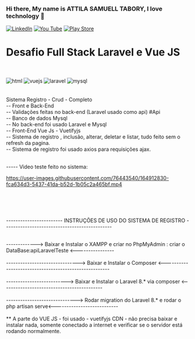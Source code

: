 ### Hi there, My name is ATTILA  SAMUELL TABORY, I love technology 👋

[![LinkedIn ](https://img.shields.io/badge/LinkedIn-0077B5?style=for-the-badge&logo=linkedin&logoColor=white)](https://www.linkedin.com/in/attila-samuell-98291216b/)
[![You Tube](https://img.shields.io/badge/YouTube-FF0000?style=for-the-badge&logo=youtube&logoColor=white)](https://www.youtube.com/channel/UCuX9fZZa3eR4LACYTPVZg5A/videos)
[![Play Store](https://img.shields.io/badge/Google_Play-414141?style=for-the-badge&logo=google-play&logoColor=white)](https://play.google.com/store/apps/details?id=attila.QRCodeGeradorLeitor)


<h1>  Desafio Full Stack Laravel e Vue JS </h1>

<div style="display:inline_block"><br/>
  
  
  <br>
  <img align"center" alt="html" src="https://img.shields.io/badge/HTML5-E34F26?style=for-the-badge&logo=html5&logoColor=white"/>
  <img align"center" alt="vuejs" src="https://img.shields.io/badge/Vue.js-35495E?style=for-the-badge&logo=vue.js&logoColor=4FC08D"/>
  <img align"center" alt="laravel" src="https://img.shields.io/badge/Laravel-FF2D20?style=for-the-badge&logo=laravel&logoColor=white"/>
  <img align"center" alt="mysql" src="https://img.shields.io/badge/MySQL-00000F?style=for-the-badge&logo=mysql&logoColor=white"/>

  
  
  
  
 
</div>
<br>
<br>
Sistema Registro - Crud - Completo
<br>
-- Front e Back-End
<br>
-- Validações feitas no back-end (Laravel usado como api) #Api
<br>
-- Banco de dados Mysql
<br>
-- No back-end foi usado Laravel e Mysql
<br>
-- Front-End Vue Js - Vuetifyjs
<br>
-- Sistema de registro , inclusão, alterar, deletar e listar, tudo feito sem o refresh da pagina. 
<br>
-- Sistema de registro foi usado axios para requisições ajax. 
<br>


<br>

-----  Video  teste feito no sistema:





https://user-images.githubusercontent.com/76443540/164912830-fca634d3-5437-41da-b52d-1b05c2a465bf.mp4






<br>





<br>



<br>
<br>
------------------------ INSTRUÇÕES DE USO DO SISTEMA DE REGISTRO ----------------------------------------------
<br>
<br>

-------------> Baixar e Instalar o XAMPP  e criar no PhpMyAdmin : criar o DataBase:apiLaravelTeste <----------------
<br>
<br>
-------------------------------> Baixar e Instalar o Composer <------------------------------------------------------
<br>
<br>
--------------------------> Baixar e Instalar o Laravel 8.* via composer <-------------------------------------------
<br>
<br>
------------------------------> Rodar migration do Laravel 8.* e rodar o php artisan serve<---------------------------
<br>
<br>
** A parte do VUE JS - foi usado - vuetifyjs CDN - não precisa baixar e instalar nada, somente conectado a internet e verificar se o servidor está rodando normalmente.
